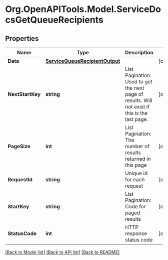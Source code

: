 # Org.OpenAPITools.Model.ServiceDocsGetQueueRecipients

## Properties

Name | Type | Description | Notes
------------ | ------------- | ------------- | -------------
**Data** | [**ServiceQueueRecipientOutput**](ServiceQueueRecipientOutput.md) |  | [optional] 
**NextStartKey** | **string** | List Pagination: Used to get the next page of results. Will not exist if this is the last page. | [optional] 
**PageSize** | **int** | List Pagination: The number of results returned in this page | [optional] 
**RequestId** | **string** | Unique id for each request | [optional] 
**StartKey** | **string** | List Pagination: Code for paged results | [optional] 
**StatusCode** | **int** | HTTP response status code | [optional] 

[[Back to Model list]](../README.md#documentation-for-models) [[Back to API list]](../README.md#documentation-for-api-endpoints) [[Back to README]](../README.md)

